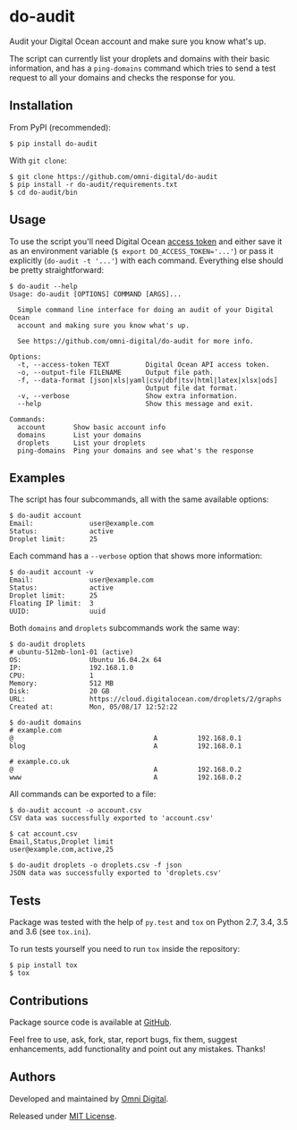 # do-audit
Audit your Digital Ocean account and make sure you know what's up.

The script can currently list your droplets and domains with their basic
information, and has a `ping-domains` command which tries to send a test
request to all your domains and checks the response for you.

## Installation
From PyPI (recommended):

```shell
$ pip install do-audit
```

With `git clone`:

```shell
$ git clone https://github.com/omni-digital/do-audit
$ pip install -r do-audit/requirements.txt
$ cd do-audit/bin
```

## Usage
To use the script you'll need Digital Ocean [access token][do access token]
and either save it as an environment variable (`$ export DO_ACCESS_TOKEN='...'`)
or pass it explicitly (`do-audit -t '...'`) with each command.
Everything else should be pretty straightforward:

```shell
$ do-audit --help 
Usage: do-audit [OPTIONS] COMMAND [ARGS]...

  Simple command line interface for doing an audit of your Digital Ocean
  account and making sure you know what's up.

  See https://github.com/omni-digital/do-audit for more info.

Options:
  -t, --access-token TEXT         Digital Ocean API access token.
  -o, --output-file FILENAME      Output file path.
  -f, --data-format [json|xls|yaml|csv|dbf|tsv|html|latex|xlsx|ods]
                                  Output file dat format.
  -v, --verbose                   Show extra information.
  --help                          Show this message and exit.

Commands:
  account       Show basic account info
  domains       List your domains
  droplets      List your droplets
  ping-domains  Ping your domains and see what's the response
```

## Examples
The script has four subcommands, all with the same available options:

```shell
$ do-audit account
Email:              user@example.com
Status:             active
Droplet limit:      25
```

Each command has a `--verbose` option that shows more information:

```shell
$ do-audit account -v
Email:              user@example.com
Status:             active
Droplet limit:      25
Floating IP limit:  3
UUID:               uuid
```

Both `domains` and `droplets` subcommands work the same way:

```shell
$ do-audit droplets
# ubuntu-512mb-lon1-01 (active)
OS:                 Ubuntu 16.04.2x 64
IP:                 192.168.1.0
CPU:                1
Memory:             512 MB
Disk:               20 GB
URL:                https://cloud.digitalocean.com/droplets/2/graphs
Created at:         Mon, 05/08/17 12:52:22

$ do-audit domains
# example.com
@                                   A          192.168.0.1
blog                                A          192.168.0.1

# example.co.uk
@                                   A          192.168.0.2
www                                 A          192.168.0.2
```

All commands can be exported to a file:

```shell
$ do-audit account -o account.csv
CSV data was successfully exported to 'account.csv'

$ cat account.csv
Email,Status,Droplet limit
user@example.com,active,25

$ do-audit droplets -o droplets.csv -f json
JSON data was successfully exported to 'droplets.csv'
```

## Tests
Package was tested with the help of `py.test` and `tox` on Python 2.7, 3.4, 3.5
and 3.6 (see `tox.ini`).

To run tests yourself you need to run `tox` inside the repository:

```shell
$ pip install tox
$ tox
```

## Contributions
Package source code is available at [GitHub][github].

Feel free to use, ask, fork, star, report bugs, fix them, suggest enhancements,
add functionality and point out any mistakes. Thanks!

## Authors
Developed and maintained by [Omni Digital][omni digital].

Released under [MIT License][license].


[github]: https://github.com/omni-digital/do-audit
[license]: https://github.com/omni-digital/do-audit/blob/master/LICENSE
[omni digital]: https://omni-digital.co.uk/
[do access token]: https://www.digitalocean.com/community/tutorials/how-to-use-the-digitalocean-api-v2#how-to-generate-a-personal-access-token
